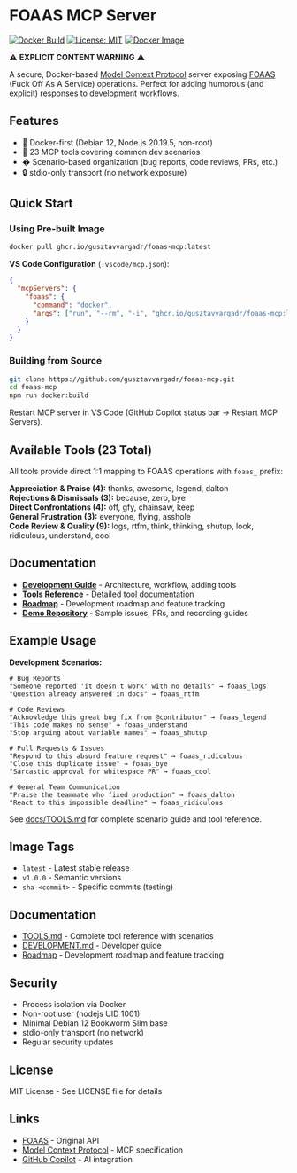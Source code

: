 # FOAAS MCP Server

[![Docker Build](https://github.com/gusztavvargadr/foaas-mcp/actions/workflows/docker-publish.yml/badge.svg)](https://github.com/gusztavvargadr/foaas-mcp/actions/workflows/docker-publish.yml)
[![License: MIT](https://img.shields.io/badge/License-MIT-yellow.svg)](https://opensource.org/licenses/MIT)
[![Docker Image](https://img.shields.io/badge/docker-ghcr.io-blue)](https://github.com/gusztavvargadr/foaas-mcp/pkgs/container/foaas-mcp)

⚠️ **EXPLICIT CONTENT WARNING** ⚠️

A secure, Docker-based [Model Context Protocol](https://modelcontextprotocol.io) server exposing [FOAAS](https://foaas.io/) (Fuck Off As A Service) operations. Perfect for adding humorous (and explicit) responses to development workflows.

## Features

- 🐳 Docker-first (Debian 12, Node.js 20.19.5, non-root)
- 🔧 23 MCP tools covering common dev scenarios
- � Scenario-based organization (bug reports, code reviews, PRs, etc.)
- 🔒 stdio-only transport (no network exposure)

## Quick Start

### Using Pre-built Image

```bash
docker pull ghcr.io/gusztavvargadr/foaas-mcp:latest
```

**VS Code Configuration** (`.vscode/mcp.json`):
```json
{
  "mcpServers": {
    "foaas": {
      "command": "docker",
      "args": ["run", "--rm", "-i", "ghcr.io/gusztavvargadr/foaas-mcp:latest"]
    }
  }
}
```

### Building from Source

```bash
git clone https://github.com/gusztavvargadr/foaas-mcp.git
cd foaas-mcp
npm run docker:build
```

Restart MCP server in VS Code (GitHub Copilot status bar → Restart MCP Servers).

## Available Tools (23 Total)

All tools provide direct 1:1 mapping to FOAAS operations with `foaas_` prefix:

**Appreciation & Praise (4):** thanks, awesome, legend, dalton  
**Rejections & Dismissals (3):** because, zero, bye  
**Direct Confrontations (4):** off, gfy, chainsaw, keep  
**General Frustration (3):** everyone, flying, asshole  
**Code Review & Quality (9):** logs, rtfm, think, thinking, shutup, look, ridiculous, understand, cool

## Documentation

- **[Development Guide](docs/DEVELOPMENT.md)** - Architecture, workflow, adding tools
- **[Tools Reference](docs/TOOLS.md)** - Detailed tool documentation
- **[Roadmap](docs/roadmap/)** - Development roadmap and feature tracking
- **[Demo Repository](https://github.com/gusztavvargadr/foaas-mcp-demo)** - Sample issues, PRs, and recording guides

## Example Usage

**Development Scenarios:**

```
# Bug Reports
"Someone reported 'it doesn't work' with no details" → foaas_logs
"Question already answered in docs" → foaas_rtfm

# Code Reviews
"Acknowledge this great bug fix from @contributor" → foaas_legend
"This code makes no sense" → foaas_understand
"Stop arguing about variable names" → foaas_shutup

# Pull Requests & Issues
"Respond to this absurd feature request" → foaas_ridiculous
"Close this duplicate issue" → foaas_bye
"Sarcastic approval for whitespace PR" → foaas_cool

# General Team Communication
"Praise the teammate who fixed production" → foaas_dalton
"React to this impossible deadline" → foaas_ridiculous
```

See [docs/TOOLS.md](docs/TOOLS.md) for complete scenario guide and tool reference.

## Image Tags

- `latest` - Latest stable release
- `v1.0.0` - Semantic versions
- `sha-<commit>` - Specific commits (testing)

## Documentation

- [TOOLS.md](docs/TOOLS.md) - Complete tool reference with scenarios
- [DEVELOPMENT.md](docs/DEVELOPMENT.md) - Developer guide
- [Roadmap](docs/roadmap/) - Development roadmap and feature tracking

## Security

- Process isolation via Docker
- Non-root user (nodejs UID 1001)
- Minimal Debian 12 Bookworm Slim base
- stdio-only transport (no network)
- Regular security updates

## License

MIT License - See LICENSE file for details

## Links

- [FOAAS](https://foaas.io/) - Original API
- [Model Context Protocol](https://modelcontextprotocol.io) - MCP specification
- [GitHub Copilot](https://github.com/features/copilot) - AI integration
